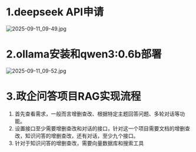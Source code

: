# 1.deepseek API申请

![2025-09-11_09-49.jpg](https://cdn.jsdelivr.net/gh/zilong-ding/note-gen-image-sync@main/a7e98e51-607a-4bb7-9c13-cc78080694be.jpeg)

# 2.ollama安装和qwen3:0.6b部署

![2025-09-11_09-52.jpg](https://cdn.jsdelivr.net/gh/zilong-ding/note-gen-image-sync@main/1bca7515-9a78-408c-ab66-316a21ca5d2f.jpeg)

# 3.政企问答项目RAG实现流程

1. 首先查看需求，一般而言增删查改、根据特定主题回答问题、多轮对话等功能。
2. 设置接口至少需要增删查改和对话的接口，针对这一个项目需要文档的增删查改，知识问答的增删查改，还有对话，至少九个接口。
3. 针对于知识问答的增删查改，需要向量数据库和搜索工具
